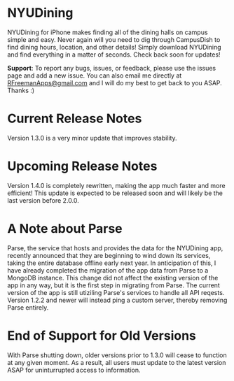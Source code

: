 # NYUDining
NYUDining for iPhone makes finding all of the dining halls on campus simple and easy. Never again will you need to dig through CampusDish to find dining hours, location, and other details! Simply download NYUDining and find everything in a matter of seconds. Check back soon for updates!

**Support**: To report any bugs, issues, or feedback, please use the issues page and add a new issue. You can also email me directly at RFreemanApps@gmail.com and I will do my best to get back to you ASAP. Thanks :)

# Current Release Notes
Version 1.3.0 is a very minor update that improves stability.

# Upcoming Release Notes
Version 1.4.0 is completely rewritten, making the app much faster and more efficient! This update is expected to be released soon and will likely be the last version before 2.0.0.

# A Note about Parse
Parse, the service that hosts and provides the data for the NYUDining app, recently announced that they are beginning to wind down its services, taking the entire database offline early next year. In anticipation of this, I have already completed the migration of the app data from Parse to a MongoDB instance. This change did not affect the existing version of the app in any way, but it is the first step in migrating from Parse. The current version of the app is still utiziling Parse's services to handle all API reqests. Version 1.2.2 and newer will instead ping a custom server, thereby removing Parse entirely.
# End of Support for Old Versions
With Parse shutting down, older versions prior to 1.3.0 will cease to function at any given moment. As a result, all users must update to the latest version ASAP for uninturrupted access to information.
